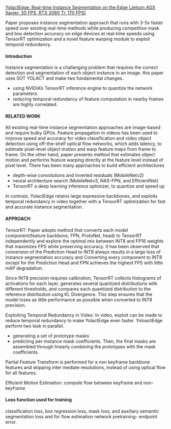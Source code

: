 [YolactEdge: Real-time Instance Segmentation on the Edge
(Jetson AGX Xavier: 30 FPS, RTX 2080 Ti: 170 FPS)](https://arxiv.org/abs/2012.12259)

Paper proposes instance segmentation approach that runs with 3-5x faster speed over existing real-time methods while producing
competitive mask and box detection accuracy on edge devices at real-time speeds using TensorRT
optimization and  a novel feature warping module to exploit temporal
redundancy.

#### Introduction
Instance segmentation is a challenging problem that requires the correct detection and segmentation of each object
instance in an image. this paper uses SOT YOLACT and make two fundamental changes.
- using NVIDIA’s TensorRT inference engine to quantize the network
parameters.
- reducing temporal redundancy of feature computation in nearby frames are highly correlated.

#### RELATED WORK
All existing real-time instance segmentation approaches are image-based and require bulky GPUs.
Feature propagation in videos has been used to improve speed and accuracy for video classification and video object
detection using off-the-shelf optical flow networks, which adds latency, to estimate pixel-level object
motion and warp feature maps from frame to frame. On the other hand, paper presents method that estimates object motion 
and performs feature warping directly at the feature level instead of pixel level.
There has been many approaches to build efficient architectures
-  depth-wise convolutions and inverted residuals (MobileNetv2)
-  neural architecture search (MobileNetv3, NAS-FPN, and EfficientNet)
- TensorRT a deep learning inference optimizer, to quantize and speed up

In contrast, YolactEdge retains large expressive backbones, and exploits temporal 
redundancy in video together with a TensorRT optimization for fast and accurate instance segmentation.

#### APPROACH
TensorRT: Paper adopts method  that converts each model component(feature backbone, FPN, ProtoNet, head) to TensorRT 
independently and explore the optimal mix between INT8 and FP16 weights that maximizes FPS while preserving accuracy.
It has been observed that conversion of the Prediction Head to INT8 always results in a large loss of instance segmentation
accuracy and Converting every component to INT8 except for the Prediction Head and
FPN achieves the highest FPS with little mAP degradation.

Since INT8 precision requires calibration, TensorRT collects histograms of activations for each layer, generates several
quantized distributions with different thresholds, and compares each quantized distribution to the reference distribution
using KL Divergence. This step ensures that the model loses as little performance as possible when converted to
INT8 precision.

Exploiting Temporal Redundancy in Video: In video, exploit can be made to reduce temporal redundancy to make
YolactEdge even faster. YoloactEdge perform two task in parallel.
- generating a set of prototype masks
- predicting per-instance mask coefficients. Then, the final masks are assembled through linearly combining the 
prototypes with the mask coefficients.

Partial Feature Transform is performed for a non keyframe backbone features and skipping inter mediate resolutions, 
instead of using optical flow for all features. 

Efficient Motion Estimation: compute flow between keyframe and non-keyframe
#### Loss function used for training
classification loss, box regression loss, mask loss, and auxiliary semantic segmentation loss
and for flow estimation network pretraining- endpoint error.


